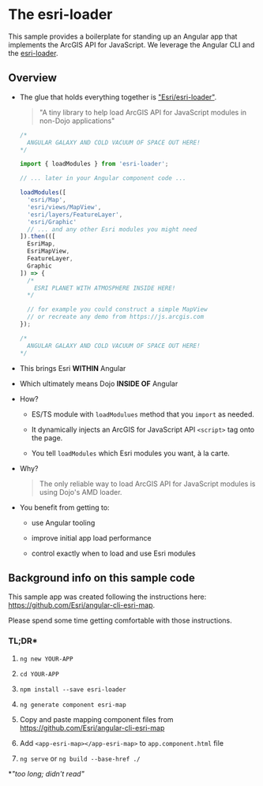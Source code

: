 # The esri-loader

This sample provides a boilerplate for standing up an Angular app that implements the ArcGIS API for JavaScript.  We leverage the Angular CLI and the [esri-loader](https://github.com/Esri/esri-loader).

## Overview

- The glue that holds everything together is ["Esri/esri-loader"](https://github.com/Esri/esri-loader).

  > "A tiny library to help load ArcGIS API for JavaScript modules in non-Dojo applications"

  ```ts
  /*
    ANGULAR GALAXY AND COLD VACUUM OF SPACE OUT HERE!
  */

  import { loadModules } from 'esri-loader';

  // ... later in your Angular component code ...

  loadModules([
    'esri/Map',
    'esri/views/MapView',
    'esri/layers/FeatureLayer',
    'esri/Graphic'
    // ... and any other Esri modules you might need
  ]).then(([
    EsriMap,
    EsriMapView,
    FeatureLayer,
    Graphic
  ]) => {
    /*
      ESRI PLANET WITH ATMOSPHERE INSIDE HERE!
    */

    // for example you could construct a simple MapView
    // or recreate any demo from https://js.arcgis.com
  });

  /*
    ANGULAR GALAXY AND COLD VACUUM OF SPACE OUT HERE!
  */
  ```

- This brings Esri **WITHIN** Angular

- Which ultimately means Dojo **INSIDE OF** Angular

- How?

  - ES/TS module with `loadModulues` method that you `import` as needed.

  - It dynamically injects an ArcGIS for JavaScript API `<script>` tag onto the page.

  - You tell `loadModules` which Esri modules you want, à la carte.

- Why?

  > The only reliable way to load ArcGIS API for JavaScript modules is using Dojo's AMD loader.

- You benefit from getting to:

  - use Angular tooling

  - improve initial app load performance

  - control exactly when to load and use Esri modules

## Background info on this sample code

This sample app was created following the instructions here: https://github.com/Esri/angular-cli-esri-map.

Please spend some time getting comfortable with those instructions.

### TL;DR*

1. `ng new YOUR-APP`

2. `cd YOUR-APP`

3. `npm install --save esri-loader`

4. `ng generate component esri-map`

5. Copy and paste mapping component files from https://github.com/Esri/angular-cli-esri-map

6. Add `<app-esri-map></app-esri-map>` to `app.component.html` file

7. `ng serve` or `ng build --base-href ./`

*_"too long; didn't read"_
